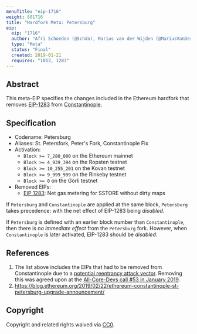 ```yaml
---
menuTitle: "eip-1716"
weight: 801716
title: "Hardfork Meta: Petersburg"
eip:
  eip: "1716"
  author: "Afri Schoedon (@5chdn), Marius van der Wijden (@MariusVanDerWijden)"
  type: "Meta"
  status: "Final"
  created: 2019-01-21
  requires: "1013, 1283"
---
```


## Abstract

This meta-EIP specifies the changes included in the Ethereum hardfork that removes [EIP-1283](./eip-1283.md) from [Constantinople](./eip-1013.md).

## Specification

- Codename: Petersburg
- Aliases: St. Petersfork, Peter's Fork, Constantinople Fix
- Activation:
  - `Block >= 7_280_000` on the Ethereum mainnet
  - `Block >= 4_939_394` on the Ropsten testnet
  - `Block >= 10_255_201` on the Kovan testnet
  - `Block >= 9_999_999` on the Rinkeby testnet
  - `Block >= 0` on the Görli testnet
- Removed EIPs:
  - [EIP 1283](./eip-1283.md): Net gas metering for SSTORE without dirty maps

If `Petersburg` and `Constantinople` are applied at the same block, `Petersburg` takes precedence: with the net effect of EIP-1283 being _disabled_.

If `Petersburg` is defined with an earlier block number than `Constantinople`, then there is _no immediate effect_ from the `Petersburg` fork. However, when `Constantinople` is later activated, EIP-1283 should be _disabled_.

## References

1. The list above includes the EIPs that had to be removed from Constantinople due to a [potential reentrancy attack vector](https://medium.com/chainsecurity/constantinople-enables-new-reentrancy-attack-ace4088297d9). Removing this was agreed upon at the [All-Core-Devs call #53 in January 2019](https://github.com/ethereum/pm/issues/70).
2. https://blog.ethereum.org/2019/02/22/ethereum-constantinople-st-petersburg-upgrade-announcement/

## Copyright

Copyright and related rights waived via [CC0](https://creativecommons.org/publicdomain/zero/1.0/).
